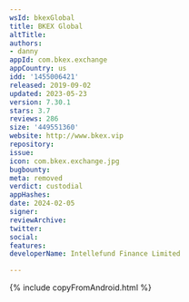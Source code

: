 ```yaml
---
wsId: bkexGlobal
title: BKEX Global
altTitle: 
authors:
- danny
appId: com.bkex.exchange
appCountry: us
idd: '1455006421'
released: 2019-09-02
updated: 2023-05-23
version: 7.30.1
stars: 3.7
reviews: 286
size: '449551360'
website: http://www.bkex.vip
repository: 
issue: 
icon: com.bkex.exchange.jpg
bugbounty: 
meta: removed
verdict: custodial
appHashes: 
date: 2024-02-05
signer: 
reviewArchive: 
twitter: 
social: 
features: 
developerName: Intellefund Finance Limited

---
```


{% include copyFromAndroid.html %}